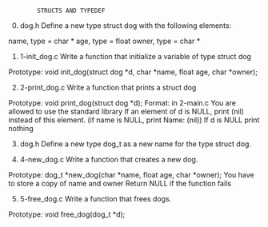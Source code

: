 			STRUCTS AND TYPEDEF

0.  dog.h
Define a new type struct dog with the following elements:

name, type = char *
age, type = float
owner, type = char *

1.  1-init_dog.c
Write a function that initialize a variable of type struct dog

Prototype: void init_dog(struct dog *d, char *name, float age, char *owner);

2. 2-print_dog.c
Write a function that prints a struct dog

Prototype: void print_dog(struct dog *d);
Format: in 2-main.c
You are allowed to use the standard library
If an element of d is NULL, print (nil) instead of this element. (if name is NULL, print Name: (nil))
If d is NULL print nothing

3. dog.h
Define a new type dog_t as a new name for the type struct dog.


4.  4-new_dog.c
Write a function that creates a new dog.

Prototype: dog_t *new_dog(char *name, float age, char *owner);
You have to store a copy of name and owner
Return NULL if the function fails

5. 5-free_dog.c
Write a function that frees dogs.

Prototype: void free_dog(dog_t *d);
